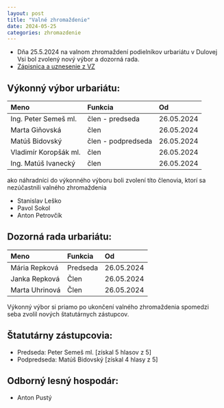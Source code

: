 ```yaml
---
layout: post
title: "Valné zhromaždenie"
date: 2024-05-25
categories: zhromazdenie
---
```

- Dňa 25.5.2024 na valnom zhromaždení podielníkov urbariátu v Dulovej Vsi bol zvolený nový výbor a dozorná rada.
- [Zápisnica a uznesenie z VZ](https://drive.google.com/drive/folders/1WViJzAvt_b4kK8qIZ7vzys79xCvk5Jzv?usp=drive_link)
  

## Výkonný výbor urbariátu:

|Meno|Funkcia|Od|
|:-------------|:------------------|:------|
|Ing. Peter Semeš ml. |člen - predseda|26.05.2024| 
|Marta Giňovská |člen|26.05.2024| 
|Matúš Bidovský |člen - podpredseda|26.05.2024| 
|Vladimír Koropšák ml.|člen|26.05.2024| 
|Ing. Matúš Ivanecký |člen|26.05.2024| 

ako náhradníci do výkonného výboru boli zvolení títo členovia, ktorí sa nezúčastnili valného zhromaždenia
- Stanislav Leško
- Pavol Sokol
- Anton Petrovčík

## Dozorná rada urbariátu:

|Meno|Funkcia| Od|
|:-------------|:------------------|:------|
| Mária Repková |Predseda|26.05.2024| 
|Janka Repková|Člen|26.05.2024			
|Marta Uhrinová|Člen|26.05.2024

Výkonný výbor si priamo po ukončení valného zhromaždenia spomedzi seba zvolil nových štatutárnych zástupcov.

## Štatutárny zástupcovia:
- Predseda: Peter Semeš ml. [získal 5 hlasov z 5] 
- Podpredseda: Matúš Bidovský [získal 4 hlasy z 5]

 
## Odborný lesný hospodár: 
- Anton Pustý
